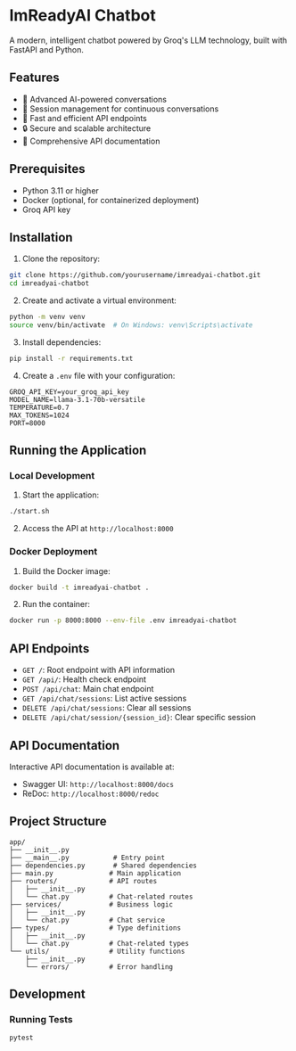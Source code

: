# ImReadyAI Chatbot

A modern, intelligent chatbot powered by Groq's LLM technology, built with FastAPI and Python.

## Features

- 🤖 Advanced AI-powered conversations
- 🔄 Session management for continuous conversations
- 🚀 Fast and efficient API endpoints
- 🔒 Secure and scalable architecture
- 📝 Comprehensive API documentation

## Prerequisites

- Python 3.11 or higher
- Docker (optional, for containerized deployment)
- Groq API key

## Installation

1. Clone the repository:
```bash
git clone https://github.com/yourusername/imreadyai-chatbot.git
cd imreadyai-chatbot
```

2. Create and activate a virtual environment:
```bash
python -m venv venv
source venv/bin/activate  # On Windows: venv\Scripts\activate
```

3. Install dependencies:
```bash
pip install -r requirements.txt
```

4. Create a `.env` file with your configuration:
```env
GROQ_API_KEY=your_groq_api_key
MODEL_NAME=llama-3.1-70b-versatile
TEMPERATURE=0.7
MAX_TOKENS=1024
PORT=8000
```

## Running the Application

### Local Development

1. Start the application:
```bash
./start.sh
```

2. Access the API at `http://localhost:8000`

### Docker Deployment

1. Build the Docker image:
```bash
docker build -t imreadyai-chatbot .
```

2. Run the container:
```bash
docker run -p 8000:8000 --env-file .env imreadyai-chatbot
```

## API Endpoints

- `GET /`: Root endpoint with API information
- `GET /api/`: Health check endpoint
- `POST /api/chat`: Main chat endpoint
- `GET /api/chat/sessions`: List active sessions
- `DELETE /api/chat/sessions`: Clear all sessions
- `DELETE /api/chat/session/{session_id}`: Clear specific session

## API Documentation

Interactive API documentation is available at:
- Swagger UI: `http://localhost:8000/docs`
- ReDoc: `http://localhost:8000/redoc`

## Project Structure

```
app/
├── __init__.py
├── __main__.py           # Entry point
├── dependencies.py       # Shared dependencies
├── main.py              # Main application
├── routers/             # API routes
│   ├── __init__.py
│   └── chat.py          # Chat-related routes
├── services/            # Business logic
│   ├── __init__.py
│   └── chat.py          # Chat service
├── types/               # Type definitions
│   ├── __init__.py
│   └── chat.py          # Chat-related types
└── utils/               # Utility functions
    ├── __init__.py
    └── errors/          # Error handling
```

## Development

### Running Tests

```bash
pytest
```